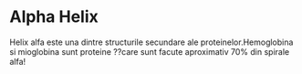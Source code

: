 # Alpha Helix

Helix alfa este una dintre structurile secundare ale proteinelor.Hemoglobina si
mioglobina sunt proteine ??care sunt facute aproximativ 70% din spirale alfa!
